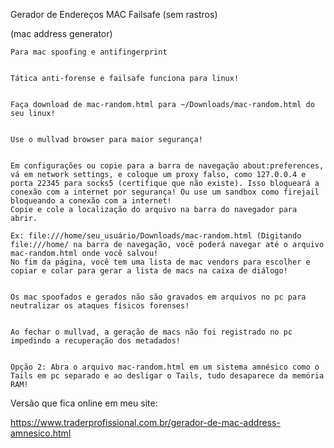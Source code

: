 Gerador de Endereços MAC Failsafe (sem rastros)


(mac address generator)


    Para mac spoofing e antifingerprint

    
    Tática anti-forense e failsafe funciona para linux!

    
    Faça download de mac-random.html para ~/Downloads/mac-random.html do seu linux!

    
    Use o mullvad browser para maior segurança!

    
    Em configurações ou copie para a barra de navegação about:preferences, vá em network settings, e coloque um proxy falso, como 127.0.0.4 e porta 22345 para socks5 (certifique que não existe). Isso bloqueará a conexão com a internet por segurança! Ou use um sandbox como firejail bloqueando a conexão com a internet!
    Copie e cole a localização do arquivo na barra do navegador para abrir.
    
    Ex: file:///home/seu_usuário/Downloads/mac-random.html (Digitando file:///home/ na barra de navegação, você poderá navegar até o arquivo mac-random.html onde você salvou!
    No fim da página, você tem uma lista de mac vendors para escolher e copiar e colar para gerar a lista de macs na caixa de diálogo!

    
    Os mac spoofados e gerados não são gravados em arquivos no pc para neutralizar os ataques físicos forenses!

    
    Ao fechar o mullvad, a geração de macs não foi registrado no pc impedindo a recuperação dos metadados!

    
    Opção 2: Abra o arquivo mac-random.html em um sistema amnésico como o Tails em pc separado e ao desligar o Tails, tudo desaparece da memória RAM!

    
Versão que fica online em meu site:


https://www.traderprofissional.com.br/gerador-de-mac-address-amnesico.html


